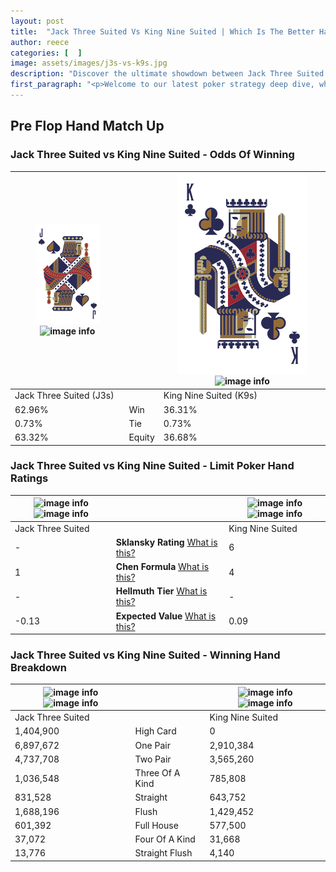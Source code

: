```yaml
---
layout: post
title:  "Jack Three Suited Vs King Nine Suited | Which Is The Better Hand In Poker? A Complete Guide"
author: reece
categories: [  ]
image: assets/images/j3s-vs-k9s.jpg
description: "Discover the ultimate showdown between Jack Three Suited and King Nine Suited in poker! Uncover the odds, strategies, and scenarios where one hand triumphs over the other. Get ready to up your poker game with this thrilling analysis."
first_paragraph: "<p>Welcome to our latest poker strategy deep dive, where we're pitting two distinct hands against each other in a high-stakes showdown: Jack Three Suited vs King Nine Suited.</p><p>In the dynamic world of poker, every decision counts, and knowing which hand holds the upper hand is key to your success at the table.</p><p>In this article, we'll dissect these two hands, explore the scenarios where one dominates the other, and equip you with the knowledge to make strategic choices that can tip the odds in your favor.</p><p>Get ready to unravel the intriguing dynamics of these poker hands and elevate your game to new heights.</p>"
---
```




[comment]: # (sp0)

## Pre Flop Hand Match Up

<div class="table hand-ratings" markdown="1"> 



### Jack Three Suited vs King Nine Suited - Odds Of Winning


    
| ![image info](assets/images/hand1/j.png) ![image info](assets/images/hand1/3s.png) |  | ![image info](assets/images/hand2/k.png) ![image info](assets/images/hand2/9s.png) |
| -------- | -------- | -------- |
| Jack Three Suited (J3s) |  | King Nine Suited (K9s) |
| 62.96% | Win | 36.31% |
| 0.73% | Tie | 0.73% |
| 63.32% | Equity | 36.68% |




[comment]: # (sp1)



### Jack Three Suited vs King Nine Suited - Limit Poker Hand Ratings


    
| ![image info](https://www.riverpairs.com/assets/images/hand1/j.png) ![image info](https://www.riverpairs.com/assets/images/hand1/3s.png) |  | ![image info](https://www.riverpairs.com/assets/images/hand2/k.png) ![image info](https://www.riverpairs.com/assets/images/hand2/9s.png) |
| -------- | -------- | -------- |
| Jack Three Suited |  | King Nine Suited |
| - | **Sklansky Rating** [What is this?](/sklansky-rating-explained) | 6 |
| 1 | **Chen Formula** [What is this?](/chen-formula-explained) | 4 |
| - | **Hellmuth Tier** [What is this?](/Hellmuth-tier-explained) | - |
| -0.13 | **Expected Value** [What is this?](/expected-value-explained) | 0.09 |




[comment]: # (sp2)



### Jack Three Suited vs King Nine Suited - Winning Hand Breakdown


    
| ![image info](https://www.riverpairs.com/assets/images/hand1/j.png) ![image info](https://www.riverpairs.com/assets/images/hand1/3s.png) |  | ![image info](https://www.riverpairs.com/assets/images/hand2/k.png) ![image info](https://www.riverpairs.com/assets/images/hand2/9s.png) |
| -------- | -------- | -------- |
| Jack Three Suited |  | King Nine Suited |
| 1,404,900 | High Card | 0 |
| 6,897,672 | One Pair | 2,910,384 |
| 4,737,708 | Two Pair | 3,565,260 |
| 1,036,548 | Three Of A Kind | 785,808 |
| 831,528 | Straight | 643,752 |
| 1,688,196 | Flush | 1,429,452 |
| 601,392 | Full House | 577,500 |
| 37,072 | Four Of A Kind | 31,668 |
| 13,776 | Straight Flush | 4,140 |




[comment]: # (sp3)



</div>

[comment]: # (sp4)



[comment]: # (sp5)

